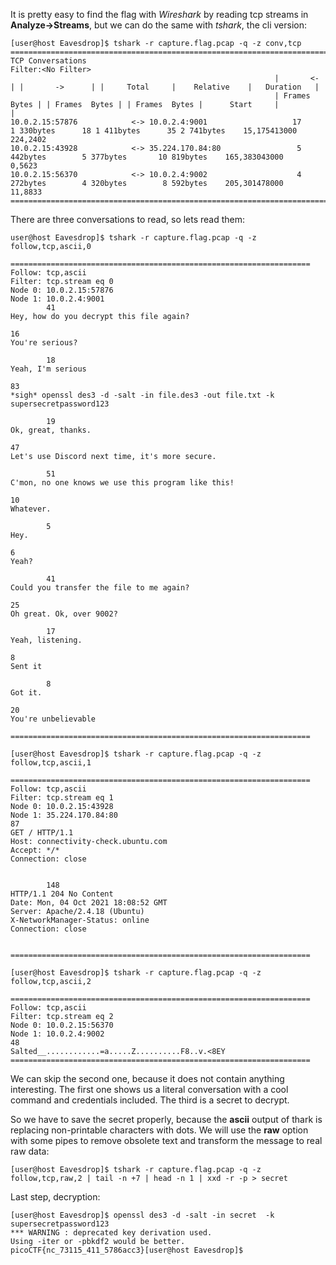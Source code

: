 It is pretty easy to find the flag with *Wireshark* by reading tcp streams in **Analyze->Streams**, but we can do the same with *tshark*, the cli version:

```console
[user@host Eavesdrop]$ tshark -r capture.flag.pcap -q -z conv,tcp
================================================================================
TCP Conversations
Filter:<No Filter>
                                                           |       <-      | |       ->      | |     Total     |    Relative    |   Duration   |
                                                           | Frames  Bytes | | Frames  Bytes | | Frames  Bytes |      Start     |              |
10.0.2.15:57876            <-> 10.0.2.4:9001                   17 1 330bytes      18 1 411bytes      35 2 741bytes    15,175413000       224,2402
10.0.2.15:43928            <-> 35.224.170.84:80                 5 442bytes        5 377bytes       10 819bytes    165,383043000         0,5623
10.0.2.15:56370            <-> 10.0.2.4:9002                    4 272bytes        4 320bytes        8 592bytes    205,301478000        11,8833
================================================================================
```

There are three conversations to read, so lets read them:

```console
user@host Eavesdrop]$ tshark -r capture.flag.pcap -q -z follow,tcp,ascii,0

===================================================================
Follow: tcp,ascii
Filter: tcp.stream eq 0
Node 0: 10.0.2.15:57876
Node 1: 10.0.2.4:9001
        41
Hey, how do you decrypt this file again?

16
You're serious?

        18
Yeah, I'm serious

83
*sigh* openssl des3 -d -salt -in file.des3 -out file.txt -k supersecretpassword123

        19
Ok, great, thanks.

47
Let's use Discord next time, it's more secure.

        51
C'mon, no one knows we use this program like this!

10
Whatever.

        5
Hey.

6
Yeah?

        41
Could you transfer the file to me again?

25
Oh great. Ok, over 9002?

        17
Yeah, listening.

8
Sent it

        8
Got it.

20
You're unbelievable

===================================================================
```

```console
[user@host Eavesdrop]$ tshark -r capture.flag.pcap -q -z follow,tcp,ascii,1

===================================================================
Follow: tcp,ascii
Filter: tcp.stream eq 1
Node 0: 10.0.2.15:43928
Node 1: 35.224.170.84:80
87
GET / HTTP/1.1
Host: connectivity-check.ubuntu.com
Accept: */*
Connection: close


        148
HTTP/1.1 204 No Content
Date: Mon, 04 Oct 2021 18:08:52 GMT
Server: Apache/2.4.18 (Ubuntu)
X-NetworkManager-Status: online
Connection: close


===================================================================
```

```console
[user@host Eavesdrop]$ tshark -r capture.flag.pcap -q -z follow,tcp,ascii,2

===================================================================
Follow: tcp,ascii
Filter: tcp.stream eq 2
Node 0: 10.0.2.15:56370
Node 1: 10.0.2.4:9002
48
Salted__............=a.....Z..........F8..v.<8EY
===================================================================
```

We can skip the second one, because it does not contain anything interesting. The first one shows us a literal conversation with a cool command and credentials included. The third is a secret to decrypt.

So we have to save the secret properly, because the **ascii** output of thark is replacing non-printable characters with dots. We will use the **raw** option with some pipes to remove obsolete text and transform the message to real raw data:

```console
[user@host Eavesdrop]$ tshark -r capture.flag.pcap -q -z follow,tcp,raw,2 | tail -n +7 | head -n 1 | xxd -r -p > secret 
```

Last step, decryption:

```console
[user@host Eavesdrop]$ openssl des3 -d -salt -in secret  -k supersecretpassword123
*** WARNING : deprecated key derivation used.
Using -iter or -pbkdf2 would be better.
picoCTF{nc_73115_411_5786acc3}[user@host Eavesdrop]$ 
```
